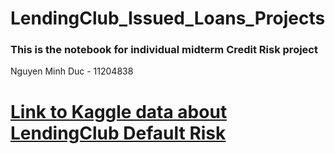 # LendingClub_Issued_Loans_Projects

### This is the notebook for individual midterm Credit Risk project 
Nguyen Minh Duc - 11204838 
# [Link to Kaggle data about LendingClub Default Risk ](https://www.kaggle.com/datasets/wordsforthewise/lending-club)
